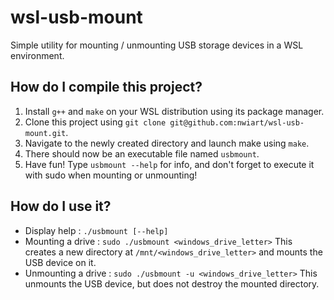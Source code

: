 # wsl-usb-mount
Simple utility for mounting / unmounting USB storage devices in a WSL environment.

## How do I compile this project?
1. Install `g++` and `make` on your WSL distribution using its package manager.
2. Clone this project using `git clone git@github.com:nwiart/wsl-usb-mount.git`.
3. Navigate to the newly created directory and launch make using `make`.
4. There should now be an executable file named `usbmount`.
5. Have fun! Type `usbmount --help` for info, and don't forget to execute it with sudo when mounting or unmounting!

## How do I use it?
- Display help :
	`./usbmount [--help]`
- Mounting a drive :
	`sudo ./usbmount <windows_drive_letter>`
	This creates a new directory at `/mnt/<windows_drive_letter>` and mounts the USB device on it.
- Unmounting a drive :
	`sudo ./usbmount -u <windows_drive_letter>`
	This unmounts the USB device, but does not destroy the mounted directory.

